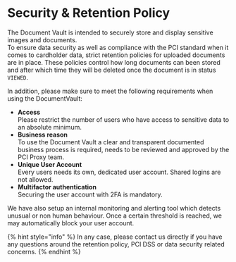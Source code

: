 # Security & Retention Policy

The Document Vault is intended to securely store and display sensitive images and documents. \
To ensure data security as well as compliance with the PCI standard when it comes to cardholder data, strict retention policies for uploaded documents are in place. These policies control how long documents can been stored and after which time they will be deleted once the document is in status `VIEWED`.

In addition, please make sure to meet the following requirements when using the DocumentVault:

* **Access**\
  Please restrict the number of users who have access to sensitive data to an absolute minimum.&#x20;
* **Business reason**\
  To use the Document Vault a clear and transparent documented business process is required, needs to be reviewed and approved by the PCI Proxy team.&#x20;
* **Unique User Account**\
  Every users needs its own, dedicated user account. Shared logins are not allowed.&#x20;
* **Multifactor authentication** \
  Securing the user account with 2FA is mandatory.&#x20;

We have also setup an internal monitoring and alerting tool which detects unusual or non human behaviour. Once a certain threshold is reached, we may automatically block your user account.&#x20;

{% hint style="info" %}
In any case, please contact us directly if you have any questions around the retention policy, PCI DSS or data security related concerns.&#x20;
{% endhint %}
